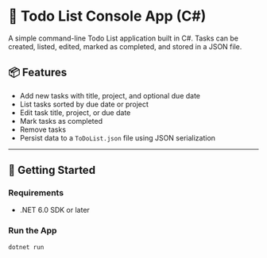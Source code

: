 # 📝 Todo List Console App (C#)

A simple command-line Todo List application built in C#. Tasks can be created, listed, edited, marked as completed, and stored in a JSON file.

## 📦 Features

- Add new tasks with title, project, and optional due date
- List tasks sorted by due date or project
- Edit task title, project, or due date
- Mark tasks as completed
- Remove tasks
- Persist data to a `ToDoList.json` file using JSON serialization

---

## 🚀 Getting Started

### Requirements

- .NET 6.0 SDK or later

### Run the App

```bash
dotnet run
